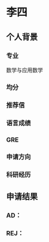 # 李四

## 个人背景
### 专业 
数学与应用数学
### 均分

### 推荐信

### 语言成绩

### GRE

### 申请方向

### 科研经历


## 申请结果

### AD：

### REJ：
